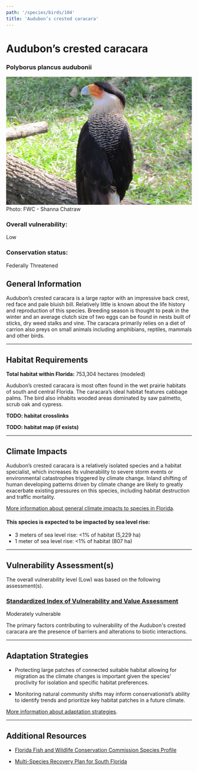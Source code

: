 ```yaml
---
path: '/species/birds/104'
title: 'Audubon’s crested caracara'
---
```


# Audubon’s crested caracara

### Polyborus plancus audubonii

<div id="TopSection">

<div class="header-photo"><img src="104.jpg" alt="Photo for Audubon’s crested caracara"/>
<figcaption>Photo: FWC - Shanna Chatraw</figcaption></div>

<div>

### Overall vulnerability:

<div class="vulnerability vulnerability-low">Low</div>

### Conservation status:

Federally Threatened

</div>
</div>

## General Information

Audubon’s crested caracara is a large raptor with an impressive back crest, red face and pale bluish bill.  Relatively little is known about the life history and reproduction of this species.  Breeding season is thought to peak in the winter and an average clutch size of two eggs can be found in nests built of sticks, dry weed stalks and vine.  The caracara primarily relies on a diet of carrion also preys on small animals including amphibians, reptiles, mammals and other birds.

<hr />

## Habitat Requirements

**Total habitat within Florida:** 753,304 hectares (modeled)

Audubon’s crested caracara is most often found in the wet prairie habitats of south and central Florida.  The caracara’s ideal habitat features cabbage palms.  The bird also inhabits wooded areas dominated by saw palmetto, scrub oak and cypress.

**TODO: habitat crosslinks**

**TODO: habitat map (if exists)**

<hr />

## Climate Impacts

Audubon’s crested caracara is a relatively isolated species and a habitat specialist, which increases its vulnerability to severe storm events or environmental catastrophes triggered by climate change.  Inland shifting of human developing patterns driven by climate change are likely to greatly exacerbate existing pressures on this species, including habitat destruction and traffic mortality.

[More information about general climate impacts to species in Florida](/impacts/species).


#### This species is expected to be impacted by sea level rise:

- 3 meters of sea level rise: <1% of habitat (5,229 ha)
- 1 meter of sea level rise: <1% of habitat (807 ha)
    

<hr />

## Vulnerability Assessment(s)

The overall vulnerability level (Low) was based on the following assessment(s).
#### 
<div class="vulnerability-header">
<h3><a href="/impacts/vulnerability/sivva/species">Standardized Index of Vulnerability and Value Assessment</a></h3>
<div class="vulnerability vulnerability-moderate">Moderately vulnerable</div>
</div> 

The primary factors contributing to vulnerability of the Audubon's crested caracara are the presence of barriers and alterations to biotic interactions.


<hr />

## Adaptation Strategies

- Protecting large patches of connected suitable habitat allowing for migration as the climate changes is important given the species’ proclivity for isolation and specific habitat preferences.

- Monitoring natural community shifts may inform conservationist’s ability to identify trends and prioritize key habitat patches in a future climate.

[More information about adaptation strategies](/strategies).

<hr />


## Additional Resources

- [Florida Fish and Wildlife Conservation Commission Species Profile](https://myfwc.com/wildlifehabitats/profiles/birds/raptors-and-vultures/crested-caracara/)

- [Multi-Species Recovery Plan for South Florida](https://ecos.fws.gov/docs/recovery_plan/sfl_msrp/SFL_MSRP_Species.pdf)
